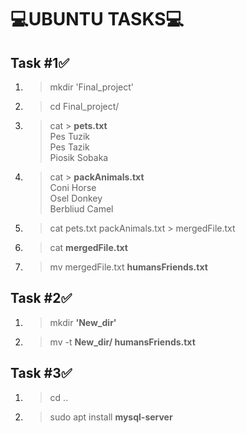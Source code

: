 # 💻UBUNTU TASKS💻
## Task #1✅
1. > mkdir 'Final_project'
1. > cd Final_project/
1. >  cat > **pets.txt**
    <br> Pes Tuzik
    <br> Pes Tazik
    <br> Piosik Sobaka
1. > cat > **packAnimals.txt**
    <br> Coni Horse
    <br> Osel Donkey
    <br> Berbliud Camel
1. > cat pets.txt packAnimals.txt > mergedFile.txt
1. > cat **mergedFile.txt**
1. > mv mergedFile.txt **humansFriends.txt**

## Task #2✅
1. > mkdir **'New_dir'**
1. > mv -t **New_dir/ humansFriends.txt**

## Task #3✅
1. > cd ..
1. > sudo apt install **mysql-server**




